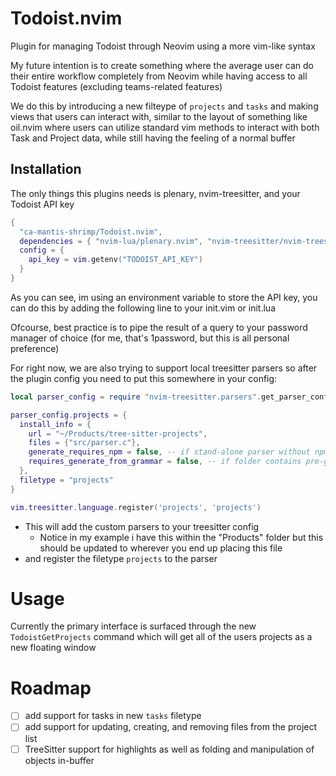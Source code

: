 # Todoist.nvim
Plugin for managing Todoist through Neovim using a more vim-like syntax

My future intention is to create something where the average user can do their entire workflow completely from Neovim while having access to all Todoist features (excluding teams-related features)

We do this by introducing a new filteype of `projects` and `tasks` and making views that users can interact with, similar to the layout of something like oil.nvim where users can utilize standard vim methods to interact with both Task and Project data, while still having the feeling of a normal buffer

## Installation
The only things this plugins needs is plenary, nvim-treesitter, and your Todoist API key

```lua
{
  "ca-mantis-shrimp/Todoist.nvim",
  dependencies = { "nvim-lua/plenary.nvim", "nvim-treesitter/nvim-treesitter" }
  config = {
    api_key = vim.getenv("TODOIST_API_KEY")
  }
}
```
As you can see, im using an environment variable to store the API key, you can do this by adding the following line to your init.vim or init.lua

 Ofcourse, best practice is to pipe the result of a query to your password manager of choice (for me, that's 1password, but this is all personal preference)

For right now, we are also trying to support local treesitter parsers so after the plugin config you need to put this somewhere in your config:
```lua
local parser_config = require "nvim-treesitter.parsers".get_parser_configs()

parser_config.projects = {
  install_info = {
    url = "~/Products/tree-sitter-projects",
    files = {"src/parser.c"}, 
    generate_requires_npm = false, -- if stand-alone parser without npm dependencies
    requires_generate_from_grammar = false, -- if folder contains pre-generated src/parser.c
  },
  filetype = "projects"
}

vim.treesitter.language.register('projects', 'projects') 
```
- This will add the custom parsers to your treesitter config 
  - Notice in my example i have this within the "Products" folder but this should be updated to wherever you end up placing this file
- and register the filetype `projects` to the parser

# Usage
Currently the primary interface is surfaced through the new `TodoistGetProjects` command which will get all of the users projects as a new floating window

# Roadmap
- [ ] add support for tasks in new `tasks` filetype
- [ ] add support for updating, creating, and removing files from the project list
- [ ] TreeSitter support for highlights as well as folding and manipulation of objects in-buffer
